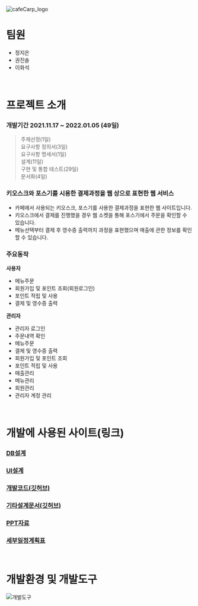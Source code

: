 ![cafeCarp_logo](https://user-images.githubusercontent.com/88276563/147342749-c69828ff-55d0-4282-813c-1377ad6fb198.png)


# 팀원
- 정지은
- 권진솔
- 이화석

<br>

# 프로젝트 소개

### 개발기간 2021.11.17 ~ 2022.01.05 (49일)
> 주제선정(1일)<br>
> 요구사항 정의서(3일)<br>
> 요구사항 명세서(1일)<br>
> 설계(11일)<br>
> 구현 및 통합 테스트(29일)<br>
> 문서화(4일)

### 키오스크와 포스기를 시용한 결제과정을 웹 상으로 표현한 웹 서비스
- 카페에서 사용되는 키오스크, 포스기를 사용한 결제과정을 표현한 웹 사이트입니다.
- 키오스크에서 결제를 진행했을 경우 웹 소켓을 통해 포스기에서 주문을 확인할 수 있습니다.
- 메뉴선택부터 결제 후 영수증 출력까지 과정을 표현했으며 매출에 관한 정보를 확인할 수 있습니다.

### 주요동작
**사용자**
- 메뉴주문
- 회원가입 및 포인트 조회(회원로그인)
- 포인트 적립 및 사용
- 결제 및 영수증 출력

**관리자**
- 관리자 로그인
- 주문내역 확인
- 메뉴주문
- 결제 및 영수증 출력
- 회원가입 및 포인트 조회
- 포인트 적립 및 사용
- 매출관리
- 메뉴관리
- 회원관리
- 관리자 계정 관리
<br>

# 개발에 사용된 사이트(링크)
### [DB설계](https://www.erdcloud.com/d/aQX5XH6FSpQ5boebz)
### [UI설계](https://ovenapp.io/view/o6qhI0UDdZZMsPge61fidf2eYWlOeL7D/)
### [개발코드(깃허브)](https://github.com/JinSolKwon/cafeKiosk-code-)
### [기타설계문서(깃허브)](https://github.com/JinSolKwon/cafeKiosk)
### [PPT자료](https://docs.google.com/presentation/d/1m60jUVEyAs-txxOov3YFimo9plgDoz8XvBuDGzBPbYo/edit)
### [세부일정계획표](https://docs.google.com/spreadsheets/d/1QmlWY-MhG9CwIqt_5TTt8NeKvUeNJZz743VhFsjidyg/edit?usp=drive_web&ouid=101429968988774976735)
<br>

# 개발환경 및 개발도구
![개발도구](https://user-images.githubusercontent.com/88276563/148647058-0a708294-7957-415a-82d8-ae05b15ba817.png)


